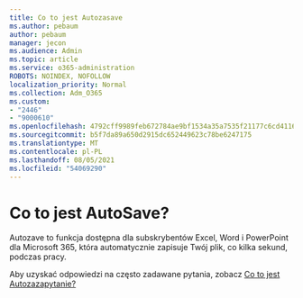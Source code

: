 ```yaml
---
title: Co to jest Autozasave
ms.author: pebaum
author: pebaum
manager: jecon
ms.audience: Admin
ms.topic: article
ms.service: o365-administration
ROBOTS: NOINDEX, NOFOLLOW
localization_priority: Normal
ms.collection: Adm_O365
ms.custom:
- "2446"
- "9000610"
ms.openlocfilehash: 4792cff9989feb672784ae9bf1534a35a7535f21177c6cd41169796536fb41ce
ms.sourcegitcommit: b5f7da89a650d2915dc652449623c78be6247175
ms.translationtype: MT
ms.contentlocale: pl-PL
ms.lasthandoff: 08/05/2021
ms.locfileid: "54069290"
---
```

# <a name="what-is-autosave"></a>Co to jest AutoSave?

Autozave to funkcja dostępna dla subskrybentów Excel, Word i PowerPoint dla Microsoft 365, która automatycznie zapisuje Twój plik, co kilka sekund, podczas pracy. 

Aby uzyskać odpowiedzi na często zadawane pytania, zobacz [Co to jest Autozazapytanie?](https://support.office.com/article/6d6bd723-ebfd-4e40-b5f6-ae6e8088f7a5)